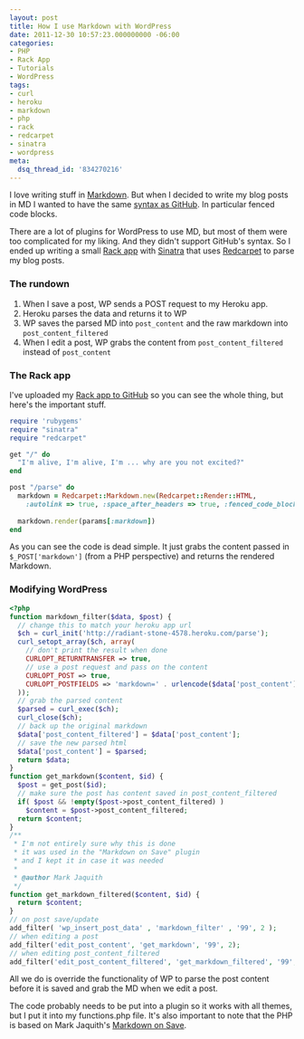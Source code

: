 ```yaml
---
layout: post
title: How I use Markdown with WordPress
date: 2011-12-30 10:57:23.000000000 -06:00
categories:
- PHP
- Rack App
- Tutorials
- WordPress
tags:
- curl
- heroku
- markdown
- php
- rack
- redcarpet
- sinatra
- wordpress
meta:
  dsq_thread_id: '834270216'
---
```


I love writing stuff in [Markdown][markdown]. But when I decided to write my blog posts in
MD I wanted to have the same [syntax as GitHub][gfm]. In particular fenced code blocks.

There are a lot of plugins for WordPress to use MD, but most of them were too
complicated for my liking. And they didn't support GitHub's syntax. So I ended
up writing a small [Rack app][rack] with [Sinatra][sinatra] that uses
[Redcarpet][redcarpet] to parse my blog posts.

### The rundown

1. When I save a post, WP sends a POST request to my Heroku app.
2. Heroku parses the data and returns it to WP
3. WP saves the parsed MD into `post_content` and the raw markdown into
`post_content_filtered`
4. When I edit a post, WP grabs the content from `post_content_filtered` instead
of `post_content`

### The Rack app

I've uploaded my [Rack app to GitHub][markdown_rack] so you can see the whole thing, but here's
the important stuff.

```ruby
require 'rubygems'
require "sinatra"
require "redcarpet"

get "/" do
  "I'm alive, I'm alive, I'm ... why are you not excited?"
end

post "/parse" do
  markdown = Redcarpet::Markdown.new(Redcarpet::Render::HTML,
    :autolink => true, :space_after_headers => true, :fenced_code_blocks => true, :no_intra_emphasis => true)
    
  markdown.render(params[:markdown])
end
```

As you can see the code is dead simple. It just grabs the content passed in
`$_POST['markdown']` (from a PHP perspective) and returns the rendered Markdown.

### Modifying WordPress

```php
<?php
function markdown_filter($data, $post) {
  // change this to match your heroku app url
  $ch = curl_init('http://radiant-stone-4578.heroku.com/parse');
  curl_setopt_array($ch, array(
    // don't print the result when done
    CURLOPT_RETURNTRANSFER => true,
    // use a post request and pass on the content
    CURLOPT_POST => true,
    CURLOPT_POSTFIELDS => 'markdown=' . urlencode($data['post_content'])
  ));
  // grab the parsed content
  $parsed = curl_exec($ch);
  curl_close($ch);
  // back up the original markdown
  $data['post_content_filtered'] = $data['post_content'];
  // save the new parsed html
  $data['post_content'] = $parsed;
  return $data;
}
function get_markdown($content, $id) {
  $post = get_post($id);
  // make sure the post has content saved in post_content_filtered 
  if( $post && !empty($post->post_content_filtered) )
    $content = $post->post_content_filtered;
  return $content;
}
/**
 * I'm not entirely sure why this is done
 * it was used in the "Markdown on Save" plugin
 * and I kept it in case it was needed
 * 
 * @author Mark Jaquith
 */
function get_markdown_filtered($content, $id) {
  return $content;
}
// on post save/update
add_filter( 'wp_insert_post_data' , 'markdown_filter' , '99', 2 );
// when editing a post
add_filter('edit_post_content', 'get_markdown', '99', 2);
// when editing post_content_filtered
add_filter('edit_post_content_filtered', 'get_markdown_filtered', '99', 2);
```

All we do is override the functionality of WP to parse the post content before
it is saved and grab the MD when we edit a post.

The code probably needs to be put into a plugin so it works with all themes, but
I put it into my functions.php file. It's also important to note that the PHP is
based on Mark Jaquith's [Markdown on Save][markdown_on_save].

[markdown]: http://daringfireball.net/projects/markdown/
[gfm]: http://github.github.com/github-flavored-markdown/
[rack]: http://en.wikipedia.org/wiki/Rack_(web_server_interface)
[sinatra]: http://www.sinatrarb.com/
[redcarpet]: https://github.com/tanoku/redcarpet
[markdown_rack]: https://github.com/BaylorRae/Markdown-Parser
[markdown_on_save]: http://txfx.net/wordpress-plugins/markdown-on-save/
